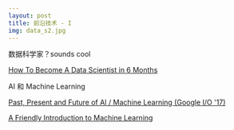 ```yaml
---
layout: post
title: 前沿技术 - I
img: data_s2.jpg
---
```


数据科学家？sounds cool

[How To Become A Data Scientist in 6 Months](https://www.youtube.com/watch?v=aio6wCCwHSc)

AI 和 Machine Learning

[Past, Present and Future of AI / Machine Learning (Google I/O '17)](https://www.youtube.com/watch?v=0ueamFGdOpA)

[A Friendly Introduction to Machine Learning](https://www.youtube.com/watch?v=IpGxLWOIZy4)

